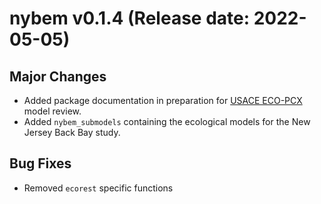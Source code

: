 # nybem v0.1.4 (Release date: 2022-05-05)

## Major Changes
-  Added package documentation in preparation for [USACE ECO-PCX](https://mvr-gis.github.io/nybem/) model review. 
-  Added `nybem_submodels` containing the ecological models for the New Jersey Back Bay study. 

## Bug Fixes
-  Removed `ecorest` specific functions
